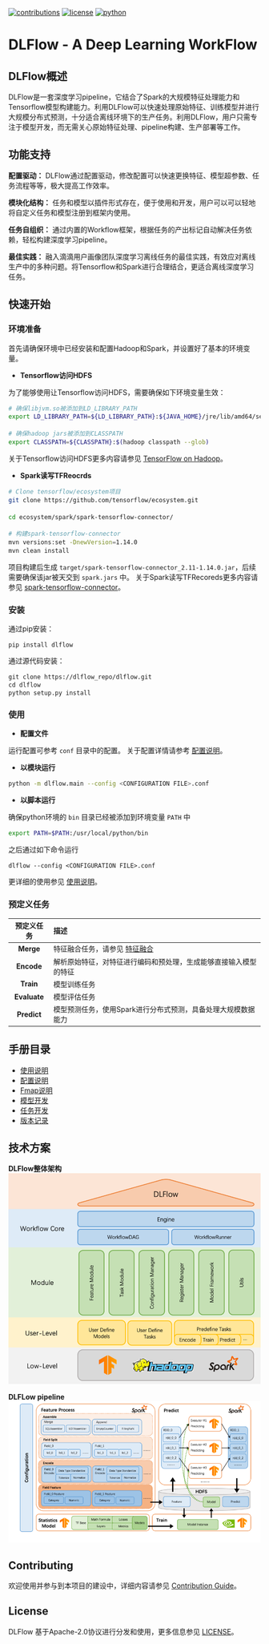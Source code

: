 
[![contributions](https://img.shields.io/badge/contributions-welcome-brightgreen.svg)](CONTRIBUTING.md)
[![license](https://img.shields.io/badge/license-Apache%202.0-blue.svg)](LICENSE)
[![python](https://img.shields.io/badge/python-%3E%3D3.6-blue.svg)]()


# DLFlow - A Deep Learning WorkFlow


## DLFlow概述
DLFlow是一套深度学习pipeline，它结合了Spark的大规模特征处理能力和Tensorflow模型构建能力。利用DLFlow可以快速处理原始特征、训练模型并进行大规模分布式预测，十分适合离线环境下的生产任务。利用DLFlow，用户只需专注于模型开发，而无需关心原始特征处理、pipeline构建、生产部署等工作。


## 功能支持
**配置驱动：** DLFlow通过配置驱动，修改配置可以快速更换特征、模型超参数、任务流程等等，极大提高工作效率。

**模块化结构：** 任务和模型以插件形式存在，便于使用和开发，用户可以可以轻地将自定义任务和模型注册到框架内使用。

**任务自组织：** 通过内置的Workflow框架，根据任务的产出标记自动解决任务依赖，轻松构建深度学习pipeline。

**最佳实践：** 融入滴滴用户画像团队深度学习离线任务的最佳实践，有效应对离线生产中的多种问题。将Tensorflow和Spark进行合理结合，更适合离线深度学习任务。

## 快速开始

### 环境准备
首先请确保环境中已经安装和配置Hadoop和Spark，并设置好了基本的环境变量。

- **Tensorflow访问HDFS**

为了能够使用让Tensorflow访问HDFS，需要确保如下环境变量生效：
```bash
# 确保libjvm.so被添加到LD_LIBRARY_PATH
export LD_LIBRARY_PATH=${LD_LIBRARY_PATH}:${JAVA_HOME}/jre/lib/amd64/server

# 确保hadoop jars被添加到CLASSPATH
export CLASSPATH=${CLASSPATH}:$(hadoop classpath --glob)
```
关于Tensorflow访问HDFS更多内容请参见 [TensorFlow on Hadoop](https://github.com/tensorflow/examples/blob/master/community/en/docs/deploy/hadoop.md)。

- **Spark读写TFReocrds**
```bash
# Clone tensorflow/ecosystem项目
git clone https://github.com/tensorflow/ecosystem.git

cd ecosystem/spark/spark-tensorflow-connector/

# 构建spark-tensorflow-connector
mvn versions:set -DnewVersion=1.14.0
mvn clean install
```
项目构建后生成 `target/spark-tensorflow-connector_2.11-1.14.0.jar`，后续需要确保该jar被天交到 
`spark.jars` 中。
关于Spark读写TFRecoreds更多内容请参见 [spark-tensorflow-connector](https://github.com/tensorflow/ecosystem/tree/master/spark/spark-tensorflow-connector)。



### 安装

通过pip安装：
```
pip install dlflow
```

通过源代码安装：
```
git clone https://dlflow_repo/dlflow.git
cd dlflow
python setup.py install
```

### 使用
- **配置文件**

运行配置可参考 `conf` 目录中的配置。
关于配置详情请参考 [配置说明](docs/tutorials/zh/CONFIGURATION.md)。

- **以模块运行**

```bash
python -m dlflow.main --config <CONFIGURATION FILE>.conf
```

- **以脚本运行**

确保python环境的 `bin` 目录已经被添加到环境变量 `PATH` 中
```bash
export PATH=$PATH:/usr/local/python/bin
```
之后通过如下命令运行
```
dlflow --config <CONFIGURATION FILE>.conf
```

更详细的使用参见 [使用说明](docs/tutorials/zh/USAGE.md)。

### 预定义任务
| 预定义任务 | 描述 |
| :---: | :--- |
| **Merge** | 特征融合任务，请参见 [特征融合](dmflow/README.md) |
| **Encode** | 解析原始特征，对特征进行编码和预处理，生成能够直接输入模型的特征 |
| **Train** | 模型训练任务 |
| **Evaluate** | 模型评估任务 |
| **Predict** | 模型预测任务，使用Spark进行分布式预测，具备处理大规模数据能力 |


## 手册目录
- [使用说明](docs/tutorials/zh/USAGE.md)
- [配置说明](docs/tutorials/zh/CONFIGURATION.md)
- [Fmap说明](docs/tutorials/zh/FMAP.md)
- [模型开发](docs/tutorials/zh/MODEL_DEV.md)
- [任务开发](docs/tutorials/zh/TASK_DEV.md)
- [版本记录](docs/tutorials/zh/RELEASE_NOTES.md)


## 技术方案
**DLFlow整体架构**
![整体架构](docs/imgs/architecture.png)

**DLFLow pipeline**
![Pipeline](docs/imgs/pipeline.png)


## Contributing
欢迎使用并参与到本项目的建设中，详细内容请参见 [Contribution Guide](CONTRIBUTING.md)。


## License
DLFlow 基于Apache-2.0协议进行分发和使用，更多信息参见 [LICENSE](LICENSE)。


